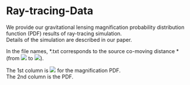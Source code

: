 # Ray-tracing-Data

We provide our gravitational lensing magnification probability distribution function (PDF) results of ray-tracing simulation. \
Details of the simulation are described in our paper.


In the file names, *.txt corresponds to the source co-moving distance * (from ![](http://chart.googleapis.com/chart?cht=tx&chl=\Large%20%20150%20h^{-1}%20\mathrm{Mpc}) to ![](http://chart.googleapis.com/chart?cht=tx&chl=\Large%20%202050%20h^{-1}%20\mathrm{Mpc})).

The 1st column is ![](http://chart.googleapis.com/chart?cht=tx&chl=\Large%20\ln(\mu)) for the magnification PDF. \
The 2nd column is the PDF.
